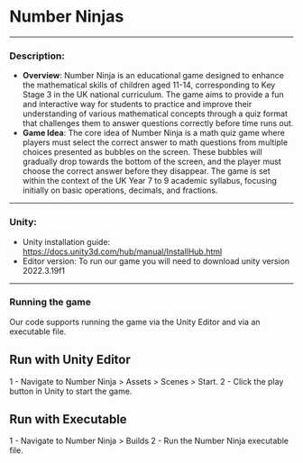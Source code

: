 # Number Ninjas
***

### **Description**:
- **Overview**: Number Ninja is an educational game designed to enhance the mathematical skills of children aged 11-14, corresponding to Key Stage 3 in the UK national curriculum. The game aims to provide a fun and interactive way for students to practice and improve their understanding of various mathematical concepts through a quiz format that challenges them to answer questions correctly before time runs out.
- **Game Idea**: The core idea of Number Ninja is a math quiz game where players must select the correct answer to math questions from multiple choices presented as bubbles on the screen. These bubbles will gradually drop towards the bottom of the screen, and the player must choose the correct answer before they disappear. The game is set within the context of the UK Year 7 to 9 academic syllabus, focusing initially on basic operations, decimals, and fractions.
***

### **Unity**:
- Unity installation guide: https://docs.unity3d.com/hub/manual/InstallHub.html
- Editor version: To run our game you will need to download unity version 2022.3.19f1
***

### Running the game
Our code supports running the game via the Unity Editor and via an executable file.

## Run with Unity Editor
1 - Navigate to Number Ninja > Assets > Scenes > Start.
2 - Click the play button in Unity to start the game.

## Run with Executable
1 - Navigate to Number Ninja > Builds
2 - Run the Number Ninja executable file.

